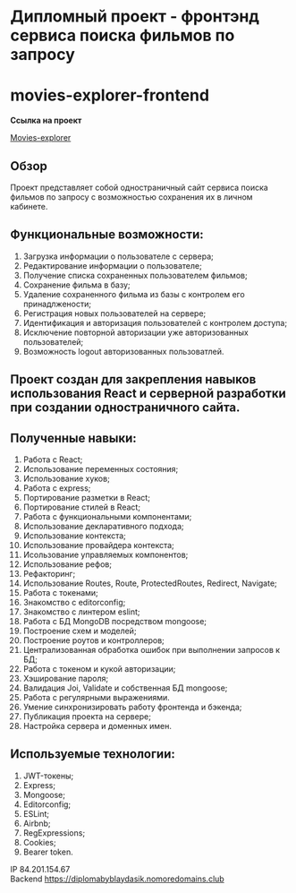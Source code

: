 # Дипломный проект - фронтэнд сервиса поиска фильмов по запросу
# movies-explorer-frontend

 **Ссылка на проект**

[Movies-explorer](https://diplomabyblaydasik.nomoredomains.club)

## Обзор

Проект представляет собой одностраничный сайт сервиса поиска фильмов по запросу с возможностью сохранения их в личном кабинете.

## Функциональные возможности:
1. Загрузка информации о пользователе с сервера;
2. Редактирование информации о пользователе;
3. Получение списка сохраненных пользователем фильмов;
4. Сохранение фильма в базу;
5. Удаление сохраненного фильма из базы с контролем его принадлжености;
6. Регистрация новых пользователей на сервере;
7. Идентификация и авторизация пользователей с контролем доступа;
8. Исключение повторной авторизации уже авторизованных пользователей;
9. Возможность logout авторизованных пользоватлей.

## Проект создан для закрепления навыков использования React и серверной разработки при создании одностраничного сайта.

## Полученные навыки:
1. Работа с React;
2. Использование переменных состояния;
3. Использование хуков;
4. Работа с express;
5. Портирование разметки в React;
7. Портирование стилей в React;
8. Работа с функциональными компонентами;
9. Использование декларативного подхода;
10. Использование контекста;
11. Использование провайдера контекста;
12. Исользование управляемых компонентов;
13. Использование рефов;
14. Рефакторинг;
15. Использование Routes, Route, ProtectedRoutes, Redirect, Navigate;
16. Работа с токенами;
17. Знакомство с editorconfig;
18. Знакомство с линтером eslint;
19. Работа с БД MongoDB посредством mongoose;
20. Построение схем и моделей;
21. Построение роутов и контроллеров;
22. Централизованная обработка ошибок при выполнении запросов к БД;
23. Работа с токеном и кукой авторизации;
24. Хэширование пароля;
25. Валидация Joi, Validate и собственная БД mongoose;
26. Работа с регулярными выражениями.
27. Умение синхронизировать работу фронтенда и бэкенда;
28. Публикация проекта на сервере;
30. Настройка сервера и доменных имен.

## Используемые технологии:
1. JWT-токены;
2. Express;
3. Mongoose;
4. Editorconfig;
5. ESLint;
6. Airbnb;
7. RegExpressions;
8. Cookies;
9. Bearer token.

IP 84.201.154.67  
Backend https://diplomabyblaydasik.nomoredomains.club  